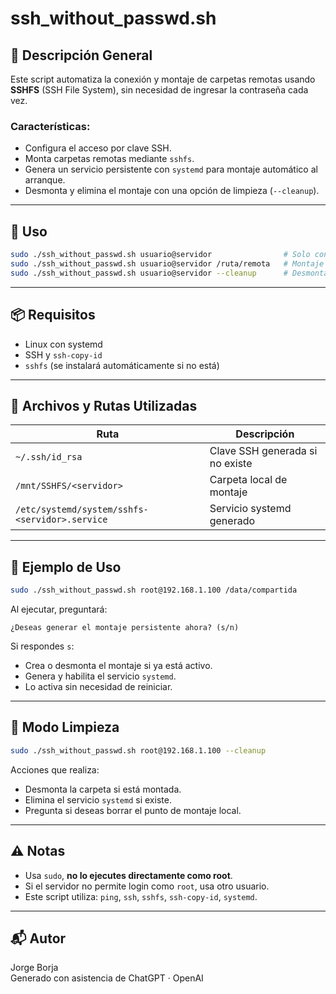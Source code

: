 # ssh_without_passwd.sh

## 📄 Descripción General

Este script automatiza la conexión y montaje de carpetas remotas usando **SSHFS** (SSH File System), sin necesidad de ingresar la contraseña cada vez.

### Características:

- Configura el acceso por clave SSH.
- Monta carpetas remotas mediante `sshfs`.
- Genera un servicio persistente con `systemd` para montaje automático al arranque.
- Desmonta y elimina el montaje con una opción de limpieza (`--cleanup`).

---

## 🚀 Uso

```bash
sudo ./ssh_without_passwd.sh usuario@servidor                # Solo conexión SSH
sudo ./ssh_without_passwd.sh usuario@servidor /ruta/remota   # Montaje SSHFS interactivo
sudo ./ssh_without_passwd.sh usuario@servidor --cleanup      # Desmonta y elimina configuración persistente
```

---

## 📦 Requisitos

- Linux con systemd
- SSH y `ssh-copy-id`
- `sshfs` (se instalará automáticamente si no está)

---

## 📁 Archivos y Rutas Utilizadas

| Ruta                                    | Descripción                                  |
|-----------------------------------------|----------------------------------------------|
| `~/.ssh/id_rsa`                         | Clave SSH generada si no existe              |
| `/mnt/SSHFS/<servidor>`                | Carpeta local de montaje                     |
| `/etc/systemd/system/sshfs-<servidor>.service` | Servicio systemd generado                    |

---

## 🧪 Ejemplo de Uso

```bash
sudo ./ssh_without_passwd.sh root@192.168.1.100 /data/compartida
```

Al ejecutar, preguntará:

```
¿Deseas generar el montaje persistente ahora? (s/n)
```

Si respondes `s`:

- Crea o desmonta el montaje si ya está activo.
- Genera y habilita el servicio `systemd`.
- Lo activa sin necesidad de reiniciar.

---

## 🧹 Modo Limpieza

```bash
sudo ./ssh_without_passwd.sh root@192.168.1.100 --cleanup
```

Acciones que realiza:

- Desmonta la carpeta si está montada.
- Elimina el servicio `systemd` si existe.
- Pregunta si deseas borrar el punto de montaje local.

---

## ⚠️ Notas

- Usa `sudo`, **no lo ejecutes directamente como root**.
- Si el servidor no permite login como `root`, usa otro usuario.
- Este script utiliza: `ping`, `ssh`, `sshfs`, `ssh-copy-id`, `systemd`.

---

## 📬 Autor

Jorge Borja  
Generado con asistencia de ChatGPT · OpenAI